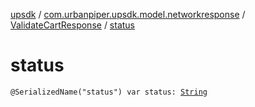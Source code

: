 [upsdk](../../index.md) / [com.urbanpiper.upsdk.model.networkresponse](../index.md) / [ValidateCartResponse](index.md) / [status](./status.md)

# status

`@SerializedName("status") var status: `[`String`](https://kotlinlang.org/api/latest/jvm/stdlib/kotlin/-string/index.html)